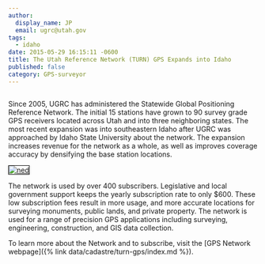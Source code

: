 ```yaml
---
author:
  display_name: JP
  email: ugrc@utah.gov
tags:
  - idaho
date: 2015-05-29 16:15:11 -0600
title: The Utah Reference Network (TURN) GPS Expands into Idaho
published: false
category: GPS-surveyor
---
```


<a href="/images/404.png"><img src="/images/404.png" alt="" title="IdahoExpansion" class="inline-text-left" loading="lazy" /></a>

Since 2005, UGRC has administered the Statewide Global Positioning Reference Network. The initial 15 stations have grown to 90 survey grade GPS receivers located across Utah and into three neighboring states. The most recent expansion was into southeastern Idaho after UGRC was approached by Idaho State University about the network. The expansion increases revenue for the network as a whole, as well as improves coverage accuracy by densifying the base station locations.

<a href="http://turngps.utah.gov/Map/SensorMap.aspx"><img class="inline-text-right" style="border: 1px solid black;" src="/images/404.png" alt="ned" loading="lazy" /></a>

The network is used by over 400 subscribers. Legislative and local government support keeps the yearly subscription rate to only $600. These low subscription fees result in more usage, and more accurate locations for surveying monuments, public lands, and private property. The network is used for a range of precision GPS applications including surveying, engineering, construction, and GIS data collection.

To learn more about the Network and to subscribe, visit the [GPS Network webpage]({% link data/cadastre/turn-gps/index.md %}).
